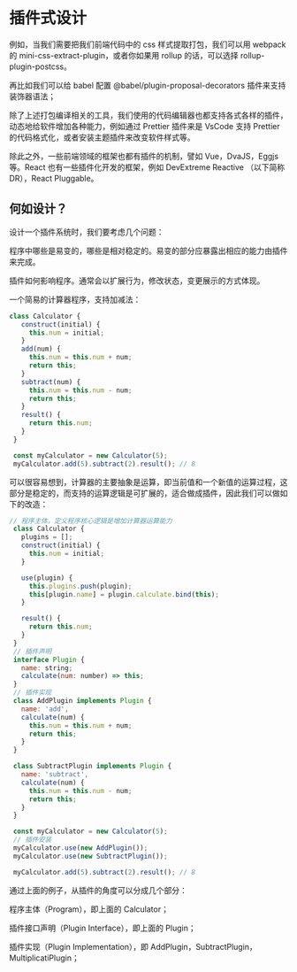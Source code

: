 # 插件式设计

例如，当我们需要把我们前端代码中的 css 样式提取打包，我们可以用 webpack 的 mini-css-extract-plugin，或者你如果用 rollup 的话，可以选择 rollup-plugin-postcss。

再比如我们可以给 babel 配置 @babel/plugin-proposal-decorators 插件来支持装饰器语法；

除了上述打包编译相关的工具，我们使用的代码编辑器也都支持各式各样的插件，动态地给软件增加各种能力，例如通过 Prettier 插件来是 VsCode 支持 Prettier 的代码格式化，或者安装主题插件来改变软件样式等。

除此之外，一些前端领域的框架也都有插件的机制，譬如 Vue，DvaJS，Eggjs 等。React 也有一些插件化开发的框架，例如 DevExtreme Reactive （以下简称 DR），React Pluggable。

## 何如设计？
设计一个插件系统时，我们要考虑几个问题：

程序中哪些是易变的，哪些是相对稳定的。易变的部分应暴露出相应的能力由插件来完成。

插件如何影响程序。通常会以扩展行为，修改状态，变更展示的方式体现。

一个简易的计算器程序，支持加减法：
```js
class Calculator {
   construct(initial) {
     this.num = initial;
   }
   add(num) {
     this.num = this.num + num;
     return this;
   }
   subtract(num) {
     this.num = this.num - num;
     return this;
   }
   result() {
     return this.num;
   }
 }

 const myCalculator = new Calculator(5);
 myCalculator.add(5).subtract(2).result(); // 8
```
可以很容易想到，计算器的主要抽象是运算，即当前值和一个新值的运算过程，这部分是稳定的，而支持的运算逻辑是可扩展的，适合做成插件，因此我们可以做如下的改造：
```js
// 程序主体，定义程序核心逻辑是增加计算器运算能力
 class Calculator {
   plugins = [];
   construct(initial) {
     this.num = initial;
   }

   use(plugin) {
     this.plugins.push(plugin);
     this[plugin.name] = plugin.calculate.bind(this);
   }

   result() {
     return this.num;
   }
 }
 // 插件声明
 interface Plugin {
   name: string;
   calculate(num: number) => this;
 }
 // 插件实现
 class AddPlugin implements Plugin {
   name: 'add',
   calculate(num) {
     this.num = this.num + num;
     return this;
   }
 }

 class SubtractPlugin implements Plugin {
   name: 'subtract',
   calculate(num) {
     this.num = this.num - num;
     return this;
   }
 }

 const myCalculator = new Calculator(5);
 // 插件安装
 myCalculator.use(new AddPlugin());
 myCalculator.use(new SubtractPlugin());

 myCalculator.add(5).subtract(2).result(); // 8
```
通过上面的例子，从插件的角度可以分成几个部分：

程序主体（Program），即上面的 Calculator；

插件接口声明（Plugin Interface），即上面的 Plugin；

插件实现（Plugin Implementation），即 AddPlugin，SubtractPlugin，MultiplicatiPlugin；